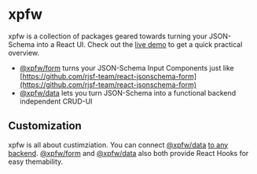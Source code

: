 # xpfw

xpfw is a collection of packages geared towards turning your JSON-Schema into a React UI.
Check out the [live demo](https://xpfw.github.io) to get a quick practical overview.

- [@xpfw/form](https://xpfw.github.io/form) turns your JSON-Schema Input Components just like [https://github.com/rjsf-team/react-jsonschema-form](https://github.com/rjsf-team/react-jsonschema-form)
- [@xpfw/data](https://xpfw.github.io/data) lets you turn JSON-Schema into a functional backend independent CRUD-UI

## Customization
xpfw is all about custimziation.
You can connect [@xpfw/data](https://xpfw.github.io/data) [to any backend](https://xpfw.github.io/docs/data/ibackendclient.html).
[@xpfw/form](https://xpfw.github.io/form) and [@xpfw/data](https://xpfw.github.io/data) also both provide React Hooks for easy themability.
